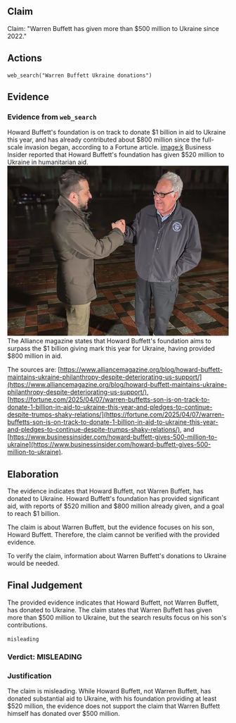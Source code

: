## Claim
Claim: "Warren Buffett has given more than $500 million to Ukraine since 2022."

## Actions
```
web_search("Warren Buffett Ukraine donations")
```

## Evidence
### Evidence from `web_search`
Howard Buffett's foundation is on track to donate $1 billion in aid to Ukraine this year, and has already contributed about $800 million since the full-scale invasion began, according to a Fortune article. <image:k> Business Insider reported that Howard Buffett's foundation has given $520 million to Ukraine in humanitarian aid. ![image 508](media/2025-08-06_17-43-1754502221-865316.jpg) The Alliance magazine states that Howard Buffett's foundation aims to surpass the $1 billion giving mark this year for Ukraine, having provided $800 million in aid.

The sources are: [https://www.alliancemagazine.org/blog/howard-buffett-maintains-ukraine-philanthropy-despite-deteriorating-us-support/](https://www.alliancemagazine.org/blog/howard-buffett-maintains-ukraine-philanthropy-despite-deteriorating-us-support/), [https://fortune.com/2025/04/07/warren-buffetts-son-is-on-track-to-donate-1-billion-in-aid-to-ukraine-this-year-and-pledges-to-continue-despite-trumps-shaky-relations/](https://fortune.com/2025/04/07/warren-buffetts-son-is-on-track-to-donate-1-billion-in-aid-to-ukraine-this-year-and-pledges-to-continue-despite-trumps-shaky-relations/), and [https://www.businessinsider.com/howard-buffett-gives-500-million-to-ukraine](https://www.businessinsider.com/howard-buffett-gives-500-million-to-ukraine).


## Elaboration
The evidence indicates that Howard Buffett, not Warren Buffett, has donated to Ukraine. Howard Buffett's foundation has provided significant aid, with reports of $520 million and $800 million already given, and a goal to reach $1 billion.

The claim is about Warren Buffett, but the evidence focuses on his son, Howard Buffett. Therefore, the claim cannot be verified with the provided evidence.

To verify the claim, information about Warren Buffett's donations to Ukraine would be needed.


## Final Judgement
The provided evidence indicates that Howard Buffett, not Warren Buffett, has donated to Ukraine. The claim states that Warren Buffett has given more than $500 million to Ukraine, but the search results focus on his son's contributions.

`misleading`


### Verdict: MISLEADING

### Justification
The claim is misleading. While Howard Buffett, not Warren Buffett, has donated substantial aid to Ukraine, with his foundation providing at least $520 million, the evidence does not support the claim that Warren Buffett himself has donated over $500 million.
